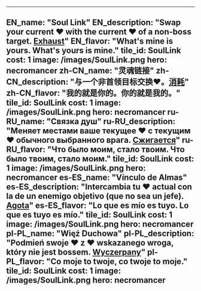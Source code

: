 ---

EN_name: "Soul Link"
EN_description: "Swap your current ❤️ with the current ❤️ of a non-boss target. <u>Exhaust</u>"
EN_flavor: "What's mine is yours. What's yours is mine."
tile_id: SoulLink
cost: 1
image: /images/SoulLink.png
hero: necromancer
zh-CN_name: "灵魂链接"
zh-CN_description: "与一个非首领目标交换❤️。<u>消耗</u>"
zh-CN_flavor: "我的就是你的。你的就是我的。"
tile_id: SoulLink
cost: 1
image: /images/SoulLink.png
hero: necromancer
ru-RU_name: "Связка душ"
ru-RU_description: "Меняет местами ваше текущее ❤️ с текущим ❤️ обычного выбранного врага. <u>Сжигается</u>"
ru-RU_flavor: "Что было моим, стало твоим. Что было твоим, стало моим."
tile_id: SoulLink
cost: 1
image: /images/SoulLink.png
hero: necromancer
es-ES_name: "Vínculo de Almas"
es-ES_description: "Intercambia tu ❤️ actual con la de un enemigo objetivo (que no sea un jefe). <u>Agota</u>"
es-ES_flavor: "Lo que es mío es tuyo. Lo que es tuyo es mío."
tile_id: SoulLink
cost: 1
image: /images/SoulLink.png
hero: necromancer
pl-PL_name: "Więź Duchowa"
pl-PL_description: "Podmień swoje ❤️ z ❤️ wskazanego wroga, który nie jest bossem. <u>Wyczerpany</u>"
pl-PL_flavor: "Co moje to twoje, co twoje to moje."
tile_id: SoulLink
cost: 1
image: /images/SoulLink.png
hero: necromancer
---